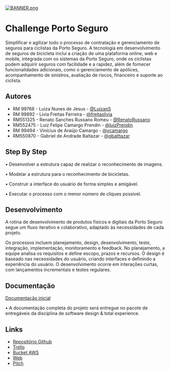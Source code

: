 
[![BANNER.png](https://i.postimg.cc/LXPgjYGR/BANNER.png)](https://postimg.cc/ygVNHdVr)


# Challenge Porto Seguro

Simplificar e agilizar todo o processo de contratação e gerenciamento de seguros para ciclistas da Porto Seguro. A tecnologia em desenvolvimento de seguros de bicicleta inclui a criação de uma plataforma online, web e mobile, integrada com os sistemas da Porto Seguro, onde os ciclistas podem adquirir seguros com facilidade e a rapidez, além de fornecer funcionalidades adicionais, como o gerenciamento de apólices, acompanhamento de sinistros, avaliação de riscos, financeiro e suporte ao ciclista.

## Autores

- RM 99768 - Luiza Nunes de Jesus - [@LuizanS](https://github.com/LuizaNs)
- RM 99892 - Livia Freitas Ferreira - [@freitaslivia](https://github.com/freitaslivia)
- RM551325 - Renato Sanches Russano Romeu - [@RenatoRussano](https://github.com/RenatoRussano)
- RM552475 - Luiz Felipe Camargo Prendin - [@luizPrendin](https://github.com/luizPrendin)
- RM 99494 - Vinícius de Araújo Camargo - [@vcamargo](https://github.com/vcamargo04)
- RM550870 - Gabriel de Andrade Baltazar - [@gbalttazar](https://github.com/gbalttazar)


## Step By Step

• Desenvolver a estrutura capaz de realizar o reconhecimento de imagens.

• Modelar a estrutura para o reconhecimento de bicicletas.

• Construir a interface do usuário de forma simples e amigável.

• Executar o processo com o menor número de cliques possível.


## Desenvolvimento

A rotina de desenvolvimento de produtos físicos e digitais da Porto Seguro segue um fluxo iterativo e colaborativo, adaptado às necessidades de cada projeto. 

Os processos incluem planejamento, design, desenvolvimento, teste, integração, implementação, monitoramento e feedback. No planejamento, a equipe analisa os requisitos e define escopo, prazos e recursos. O design é baseado nas necessidades do usuário, criando interfaces e definindo a experiência do usuário. O desenvolvimento ocorre em interações curtas, com lançamentos incrementais e testes regulares. 



## Documentação

[Documentação inicial](https://drive.google.com/file/d/15xOzrc63xAuaRuIlyRjIdJUjVwu87n_h/view?usp=sharing)

• A documentação completa do projeto será entregue no pacote de entregáveis da disciplina de software design & total experience.


## Links

 - [Repositório Github](https://github.com/freitaslivia/challenge4)
 - [Trello]([https://trello.com/b/ecWkLHYo/fiap-23](https://trello.com/invite/b/ecWkLHYo/ATTIbee0852c35d1f3cb1e11e9d64625d6302B905D4E/fiap-23)https://trello.com/invite/b/ecWkLHYo/ATTIbee0852c35d1f3cb1e11e9d64625d6302B905D4E/fiap-23)
 - [Bucket AWS](WWW.GOOGLE.COM.BR)
  - [Web](WWW.GOOGLE.COM.BR)
  - [Pitch](https://www.youtube.com/playlist?list=PLnsC4Y30EcL5txsHHVxkhieF7AqdUW2Qa)

